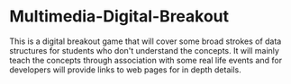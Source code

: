 # Multimedia-Digital-Breakout

This is a digital breakout game that will cover some broad strokes of data structures for students who don't understand the concepts. It will mainly teach the concepts through association with some real life events and for developers will provide links to web pages for in depth details. 
